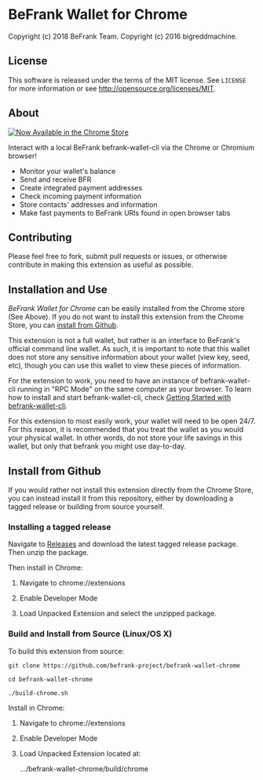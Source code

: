 # BeFrank Wallet for Chrome

Copyright (c) 2018 BeFrank Team.
Copyright (c) 2016 bigreddmachine.


## License

This software is released under the terms of the MIT license. See `LICENSE` for
more information or see http://opensource.org/licenses/MIT.


## About

[![Now Available in the Chrome Store](extras/ChromeWebStore_BadgeWBorder_v2_206x58.png)](https://chrome.google.com/webstore/detail/befrank-wallet-for-google/bddoeeocbnbkdlciahimmaciiiiadocb)

Interact with a local BeFrank befrank-wallet-cli via the Chrome or Chromium browser!

* Monitor your wallet's balance
* Send and receive BFR
* Create integrated payment addresses
* Check incoming payment information
* Store contacts' addresses and information
* Make fast payments to BeFrank URIs found in open browser tabs


## Contributing

Please feel free to fork, submit pull requests or issues, or otherwise contribute
in making this extension as useful as possible.

## Installation and Use

*BeFrank Wallet for Chrome* can be easily installed from the Chrome store (See Above).
If you do not want to install this extension from the Chrome Store, you can
[install from Github](#install-from-github).

This extension is not a full wallet, but rather is an interface to BeFrank's official command
line wallet. As such, it is important to note that this wallet does not store any sensitive
information about your wallet (view key, seed, etc), though you can use this wallet to view
these pieces of information.

For the extension to work, you need to have an instance of befrank-wallet-cli running in "RPC Mode"
on the same computer as your browser. To learn how to install and start befrank-wallet-cli, check
[Getting Started with befrank-wallet-cli](https://github.com/befrank-project/befrank-wallet-chrome/blob/master/GETTING_STARTED.md).

For this extension to most easily work, your wallet will need to be open 24/7. For this
reason, it is recommended that you treat the wallet as you would your physical wallet. In
other words, do not store your life savings in this wallet, but only that befrank you might
use day-to-day.


## Install from Github

If you would rather not install this extension directly from the Chrome Store, you can instead
install it from this repository, either by downloading a tagged release or building from source
yourself.

### Installing a tagged release

Navigate to [Releases](https://github.com/befrank-project/befrank-wallet-chrome/releases) and
download the latest tagged release package. Then unzip the package.

Then install in Chrome:

1) Navigate to chrome://extensions

2) Enable Developer Mode

3) Load Unpacked Extension and select the unzipped package.


### Build and Install from Source (Linux/OS X)

To build this extension from source:

    git clone https://github.com/befrank-project/befrank-wallet-chrome

    cd befrank-wallet-chrome

    ./build-chrome.sh

Install in Chrome:

1) Navigate to chrome://extensions

2) Enable Developer Mode

3) Load Unpacked Extension located at:

    .../befrank-wallet-chrome/build/chrome
